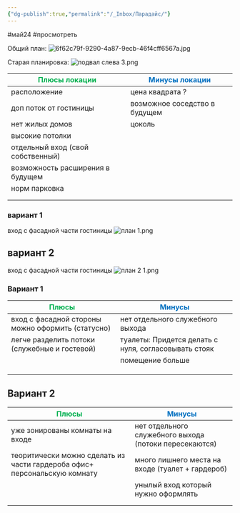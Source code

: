 ```yaml
---
{"dg-publish":true,"permalink":"/_Inbox/Парадайс/"}
---
```


#май24 #просмотреть 

Общий план: 
![6f62c79f-9290-4a87-9ecb-46f4cff6567a.jpg](/img/user/Inbox/6f62c79f-9290-4a87-9ecb-46f4cff6567a.jpg)

Старая планировка: 
![подвал слева 3.png](/img/user/Inbox/%D0%BF%D0%BE%D0%B4%D0%B2%D0%B0%D0%BB%20%D1%81%D0%BB%D0%B5%D0%B2%D0%B0%203.png)


| <font color="#00b050">Плюсы локации</font> | <font color="#0070c0">Минусы локации</font> |
| ------------------------------------------ | ------------------------------------------- |
| расположение                               | цена квадрата ?                             |
| доп поток от гостиницы                     | возможное соседство в будущем               |
| нет жилых домов                            | цоколь                                      |
| высокие потолки                            |                                             |
| отдельный вход (свой собственный)          |                                             |
| возможность расширения в будущем           |                                             |
| норм парковка                              |                                             |
|                                            |                                             |
|                                            |                                             |

### вариант 1
вход с фасадной части гостиницы
![план 1.png](/img/user/Inbox/%D0%BF%D0%BB%D0%B0%D0%BD%201.png)

## вариант 2
вход с фасадной части гостиницы
![план 2 1.png](/img/user/Inbox/%D0%BF%D0%BB%D0%B0%D0%BD%202%201.png)

### Вариант 1 

| <font color="#00b050">Плюсы</font>                | <font color="#0070c0">Минусы</font>                  |
| ------------------------------------------------- | ---------------------------------------------------- |
| вход с фасадной стороны можно оформить (статусно) | нет отдельного служебного выхода                     |
| легче разделить потоки (служебные и гостевой)     | туалеты: Придется делать с нуля, согласовывать стояк |
|                                                   | помещение больше                                     |
|                                                   |                                                      |
|                                                   |                                                      |
|                                                   |                                                      |

## Вариант 2

| <font color="#00b050">Плюсы</font>                                        | <font color="#0070c0">Минусы</font>                    |
| ------------------------------------------------------------------------- | ------------------------------------------------------ |
| уже зонированы комнаты на входе                                           | нет отдельного служебного выхода (потоки пересекаются) |
| теоритически можно сделать из части гардероба офис+ персональскую комнату | много лишнего места на входе (туалет + гардероб)       |
|                                                                           | унылый вход который нужно оформлять                    |
|                                                                           |                                                        |
|                                                                           |                                                        |
